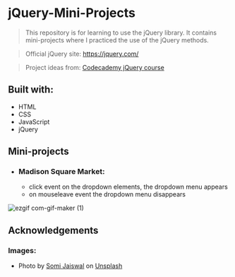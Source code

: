# jQuery-Mini-Projects

> This repository is for learning to use the jQuery library. It contains mini-projects where I practiced the use of the jQuery methods.

> Official jQuery site: https://jquery.com/

> Project ideas from: [Codecademy jQuery course](https://www.codecademy.com/learn/learn-jquery)

## Built with:

- HTML
- CSS
- JavaScript
- jQuery

## Mini-projects
* ### Madison Square Market:
   - click event on the dropdown elements, the dropdown menu appears
   - on mouseleave event the dropdown menu disappears

![ezgif com-gif-maker (1)](https://user-images.githubusercontent.com/79658534/204545918-9e209fc7-7eb9-4889-9186-1a730c384595.gif)

## Acknowledgements

### Images:

- Photo by <a href="https://unsplash.com/@somijaiswal_fotografia?utm_source=unsplash&utm_medium=referral&utm_content=creditCopyText">Somi Jaiswal</a> on <a href="https://unsplash.com/s/photos/market?utm_source=unsplash&utm_medium=referral&utm_content=creditCopyText">Unsplash</a>
